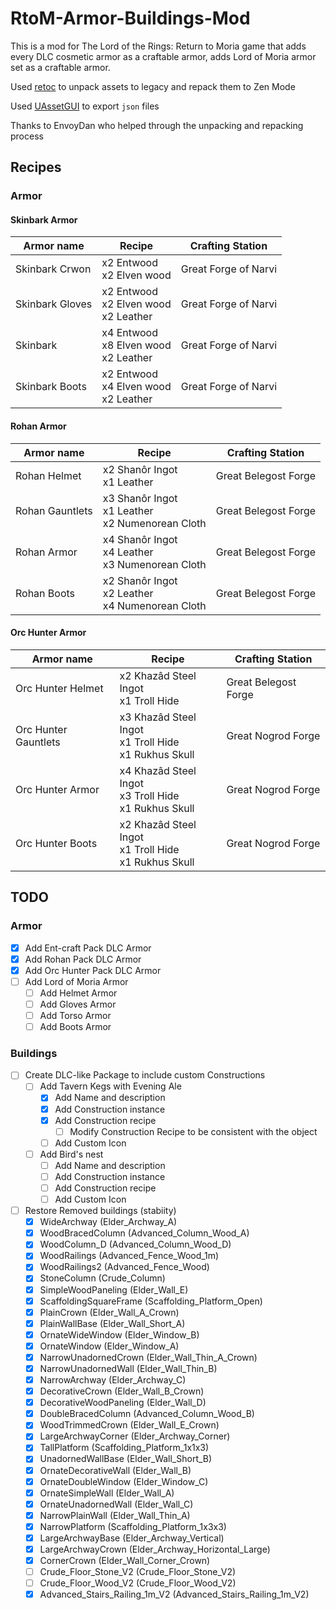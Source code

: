 # RtoM-Armor-Buildings-Mod

This is a mod for The Lord of the Rings: Return to Moria game that adds every DLC cosmetic armor as a craftable armor, adds Lord of Moria armor set as a craftable armor.

Used [retoc](https://github.com/trumank/retoc) to unpack assets to legacy and repack them to Zen Mode

Used [UAssetGUI](https://github.com/atenfyr/UAssetGUI) to export `json` files

Thanks to EnvoyDan who helped through the unpacking and repacking process

## Recipes
### Armor
#### Skinbark Armor
| Armor name | Recipe | Crafting Station|
| --- | --- | --- |
| Skinbark Crwon | x2 Entwood<br/>x2 Elven wood | Great Forge of Narvi |
| Skinbark Gloves | x2 Entwood<br/>x2 Elven wood<br/>x2 Leather | Great Forge of Narvi |
| Skinbark | x4 Entwood<br/>x8 Elven wood<br/>x2 Leather | Great Forge of Narvi |
| Skinbark Boots | x2 Entwood<br/>x4 Elven wood<br/>x2 Leather | Great Forge of Narvi |
#### Rohan Armor
| Armor name | Recipe | Crafting Station|
| --- | --- | --- |
| Rohan Helmet | x2 Shanôr Ingot<br/>x1 Leather | Great Belegost Forge |
| Rohan Gauntlets | x3 Shanôr Ingot<br/>x1 Leather<br/>x2 Numenorean Cloth | Great Belegost Forge |
| Rohan Armor | x4 Shanôr Ingot<br/>x4 Leather<br/>x3 Numenorean Cloth | Great Belegost Forge |
| Rohan Boots | x2 Shanôr Ingot<br/>x2 Leather<br/>x4 Numenorean Cloth | Great Belegost Forge |
#### Orc Hunter Armor
| Armor name | Recipe | Crafting Station|
| --- | --- | --- |
| Orc Hunter Helmet | x2 Khazâd Steel Ingot<br/>x1 Troll Hide | Great Belegost Forge |
| Orc Hunter Gauntlets | x3 Khazâd Steel Ingot<br/>x1 Troll Hide<br/>x1 Rukhus Skull | Great Nogrod Forge |
| Orc Hunter Armor | x4 Khazâd Steel Ingot<br/>x3 Troll Hide<br/>x1 Rukhus Skull | Great Nogrod Forge |
| Orc Hunter Boots | x2 Khazâd Steel Ingot<br/>x1 Troll Hide<br/>x1 Rukhus Skull | Great Nogrod Forge |

## TODO
### Armor
- [x] Add Ent-craft Pack DLC Armor
- [x] Add Rohan Pack DLC Armor
- [x] Add Orc Hunter Pack DLC Armor
- [ ] Add Lord of Moria Armor
    - [ ] Add Helmet Armor
    - [ ] Add Gloves Armor
    - [ ] Add Torso Armor
    - [ ] Add Boots Armor

### Buildings
- [ ] Create DLC-like Package to include custom Constructions
    - [ ] Add Tavern Kegs with Evening Ale
        - [x] Add Name and description
        - [x] Add Construction instance
        - [x] Add Construction recipe
            - [ ] Modify Construction Recipe to be consistent with the object
        - [ ] Add Custom Icon
    - [ ] Add Bird's nest
        - [ ] Add Name and description
        - [ ] Add Construction instance
        - [ ] Add Construction recipe
        - [ ] Add Custom Icon
- [ ] Restore Removed buildings (stabiity)
    - [x] WideArchway (Elder_Archway_A)
    - [x] WoodBracedColumn (Advanced_Column_Wood_A)
    - [x] WoodColumn_D (Advanced_Column_Wood_D)
    - [x] WoodRailings (Advanced_Fence_Wood_1m)
    - [x] WoodRailings2 (Advanced_Fence_Wood)
    - [x] StoneColumn (Crude_Column)
    - [x] SimpleWoodPaneling (Elder_Wall_E)
    - [x] ScaffoldingSquareFrame (Scaffolding_Platform_Open)
    - [x] PlainCrown (Elder_Wall_A_Crown)
    - [x] PlainWallBase (Elder_Wall_Short_A)
    - [x] OrnateWideWindow (Elder_Window_B)
    - [x] OrnateWindow (Elder_Window_A)
    - [x] NarrowUnadornedCrown (Elder_Wall_Thin_A_Crown)
    - [x] NarrowUnadornedWall (Elder_Wall_Thin_B)
    - [x] NarrowArchway (Elder_Archway_C)
    - [x] DecorativeCrown (Elder_Wall_B_Crown)
    - [x] DecorativeWoodPaneling (Elder_Wall_D)
    - [x] DoubleBracedColumn (Advanced_Column_Wood_B)
    - [x] WoodTrimmedCrown (Elder_Wall_E_Crown)
    - [x] LargeArchwayCorner (Elder_Archway_Corner)
    - [x] TallPlatform (Scaffolding_Platform_1x1x3)
    - [x] UnadornedWallBase (Elder_Wall_Short_B)
    - [x] OrnateDecorativeWall (Elder_Wall_B)
    - [x] OrnateDoubleWindow (Elder_Window_C)
    - [x] OrnateSimpleWall (Elder_Wall_A)
    - [x] OrnateUnadornedWall (Elder_Wall_C)
    - [x] NarrowPlainWall (Elder_Wall_Thin_A)
    - [x] NarrowPlatform (Scaffolding_Platform_1x3x3)
    - [x] LargeArchwayBase (Elder_Archway_Vertical)
    - [x] LargeArchwayCrown (Elder_Archway_Horizontal_Large)
    - [x] CornerCrown (Elder_Wall_Corner_Crown)
    - [ ] Crude_Floor_Stone_V2 (Crude_Floor_Stone_V2)
    - [ ] Crude_Floor_Wood_V2 (Crude_Floor_Wood_V2)
    - [x] Advanced_Stairs_Railing_1m_V2 (Advanced_Stairs_Railing_1m_V2)
